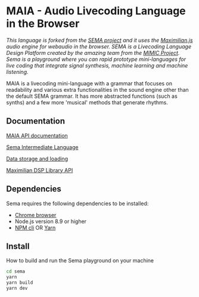
# **MAIA - Audio Livecoding Language in the Browser**

*This language is forked from the [SEMA project](https://github.com/mimic-sussex/eppEditor) and it uses the [Maximilian.js](https://github.com/micknoise/Maximilian) audio engine for webaudio in the browser. SEMA is a Livecoding Language Design Platform created by the amazing team from the [MIMIC Project](https://mimicproject.com/about). Sema is a playground where you can rapid prototype mini-languages for live coding that integrate signal synthesis, machine learning and machine listening.*

MAIA is a livecoding mini-language with a grammar that focuses on readability and various extra functionalities in the sound engine other than the default SEMA grammar. It has more abstracted functions (such as synths) and a few more 'musical' methods that generate rhythms.

## Documentation

[MAIA API documentation](doc/maia_API_doc.md)

[Sema Intermediate Language](doc/semaIR.md)

[Data storage and loading](doc/Model_loading_storing.md)

[Maximilian DSP Library API](doc/maxi_API_doc.md)

## Dependencies

Sema requires the following dependencies to be installed:

 - [Chrome browser](https://www.google.com/chrome/) 
 - Node.js version 8.9 or higher
 - [NPM cli](https://docs.npmjs.com/cli/npm) OR [Yarn](https://yarnpkg.com/en/)
 
## Install

How to build and run the Sema playground on your machine 

```sh
cd sema
yarn
yarn build
yarn dev
```